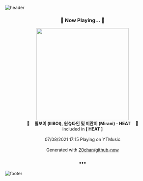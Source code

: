 ![header](https://capsule-render.vercel.app/api?type=wave&height=170&section=header&text=Hi.%20I'm%20SHIFT&fontColor=090707&fontAlignX=45&fontAlignY=65&fontSize=100)

<h3 align="center">🎵 Now Playing... 🎵</h3>
<p align="center">
  <a href="https://music.youtube.com/watch?v=CmpPaDwNYhA">
    <img width="300" src="https://lh3.googleusercontent.com/ou5ffJL3t1BJyizawfstKbh-QBQgjAiaejcy8iHxBq-Ny9M0jsfSfxNndRLZXACFDMUGvK2b0nYb5SOL">
  </a>
  <br>
  🎵&nbsp&nbsp&nbsp <b>릴보이 (lIlBOI), 원슈타인 및 미란이 (Mirani) - HEAT</b> &nbsp&nbsp&nbsp🎵
  <br>
  included in <b>[ HEAT ]</b>
  
  <br />
  <br />
  07/08/2021 17:15 Playing on YTMusic
  <br />
  <br />
  Generated with <a href="https://github.com/20chan/github-now">20chan/github-now</a>
</p>

<h3 align="center">•••</h3>

![footer](https://capsule-render.vercel.app/api?type=wave&height=150&section=footer)
